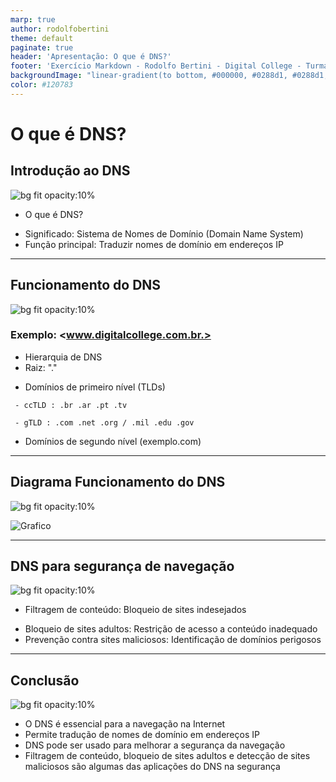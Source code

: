 ```yaml
---
marp: true
author: rodolfobertini
theme: default
paginate: true
header: 'Apresentação: O que é DNS?'
footer: 'Exercício Markdown - Rodolfo Bertini - Digital College - Turma FS23-Aldeota'
backgroundImage: "linear-gradient(to bottom, #000000, #0288d1, #0288d1, #000000)"
color: #120783
---
```

# O que é DNS?

## Introdução ao DNS

![bg fit opacity:10%][DIGITAL]

- O que é DNS?

<!-- 
Quase tudo na Internet começa com uma solicitação DNS. DNS é o diretório da Internet. Clique em um link, abra um aplicativo, envie um e-mail, e a primeira coisa que o dispositivo faz é perguntar ao diretório: Onde encontro isso?

Um servidor DNS é como uma enorme lista telefonica, que guarda o nome dos sites e informa para os computadores os números IP pertecentes aqueles nomes. 
Por exemplo, quando você digita  www.digitalcollege.com.br no seu navegador, o DNS é responsável por encontrar o endereço IP correspondente a esse nome e direcionar a sua conexão para o servidor certo. Assim, você não precisa memorizar números complicados para acessar os sites que deseja.
-->

- Significado: Sistema de Nomes de Domínio (Domain Name System)
- Função principal: Traduzir nomes de domínio em endereços IP

<!-- 
Todos os computadores da internet, de smartphones ou notebooks a servidores que distribuem conteúdo para grandes sites, se encontram e se comunicam entre si usando números. Esses números são conhecidos como endereços IP. Ao abrir um navegador e acessar um site, você não precisará lembrar-se de um longo número nem digitá-lo. Em vez disso, você poderá informar um nome de domínio, como digitalcollege.com.br, e ainda assim encontrar o que deseja. 
-->

---

## Funcionamento do DNS

![bg fit opacity:10% ][digital]

### Exemplo: <www.digitalcollege.com.br.>
- Hierarquia de DNS
- Raiz: "." 
<!-- 
No topo da hierarquia estão os 13 servidores raiz. Um servidor-raiz (root name server) é um servidor de nome para a zona raiz do DNS.  
-->
- Domínios de primeiro nível (TLDs)
<!--
Cada domínio é formado por nomes separados por pontos. O nome mais à direita é chamado de domínio de topo. Exemplos de domínios de topo são .com, .org, .net, .edu, .inf, .gov.
-->
     - ccTLD : .br .ar .pt .tv 
<!--
O domínio de topo de código de país[1] ou domínio nacional de nível superior (country code top-level domain - ccTLD), é o domínio de topo na Internet geralmente usado ou reservado para um país ou um território dependente. Ex.: .br .ar .pt .tv (Tuvalu)
-->
     - gTLD : .com .net .org / .mil .edu .gov
<!-- 
O domínios de topo genéricos. Eles se dividem em duas outras categorias: patrocinadas e não-patrocinadas. 

As não patrocinadas não precisam de qualquer associação ou organização patrocinadora para que seja possível a realização do registro, também não tem muitas restrições. Exemplos: .com, .net, .org, .biz, .info.

Já as gTLDs patrocinadas são aquelas que representam uma comunidade associada à extensão, como por exemplo: .edu, .gov, .mil, .aero, etc.
-->

- Domínios de segundo nível (exemplo.com) <!-- 
São servidores gerenciados por universidades e grandes empresas que por opção pode preferir montar seu próprio servidor DNS para abrigar seus registros e pegar registros de algum servidor de autoridade de algum servidor de serviço. 
-->

---

## Diagrama Funcionamento do DNS

![bg fit opacity:10%][digital]

![Grafico][grafico1]

---

## DNS para segurança de navegação

![bg fit opacity:10% ][digital]

- Filtragem de conteúdo: Bloqueio de sites indesejados
<!--
O DNS 1.1.1.1 precisou de pouco tempo para se tornar popular. A Cloudflare quer mais. Exatamente dois anos depois, a companhia decidiu lançar mais serviços do tipo, só que focados em segurança e no bloqueio de conteúdo adulto: os servidores de DNS 1.1.1.2 e 1.1.1.3, ambos gratuitos. 
-->
- Bloqueio de sites adultos: Restrição de acesso a conteúdo inadequado
- Prevenção contra sites maliciosos: Identificação de domínios perigosos

---

## Conclusão

![bg fit opacity:10% ][digital]

- O DNS é essencial para a navegação na Internet
- Permite tradução de nomes de domínio em endereços IP
- DNS pode ser usado para melhorar a segurança da navegação
- Filtragem de conteúdo, bloqueio de sites adultos e detecção de sites maliciosos são algumas das aplicações do DNS na segurança

[DIGITAL]: https://github.com/rodolfobertini/rodolfobertini/assets/132242813/6e603083-2be7-4ebc-a70a-cdf84e102e71

[GRAFICO1]: https://github.com/rodolfobertini/rodolfobertini/assets/132242813/c9fbe749-59b5-4c4e-8fdb-7e6dcac21609